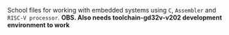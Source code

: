 School files for working with embedded systems using `C`, `Assembler` and `RISC-V processor`.
**OBS. Also needs toolchain-gd32v-v202 development environment to work**
